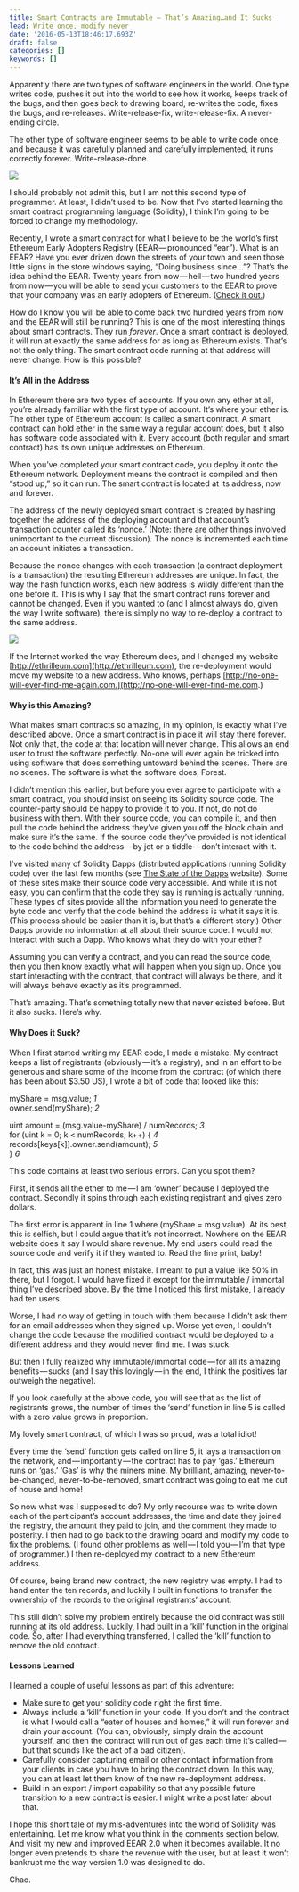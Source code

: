 ```yaml
---
title: Smart Contracts are Immutable — That’s Amazing…and It Sucks
lead: Write once, modify never
date: '2016-05-13T18:46:17.693Z'
draft: false
categories: []
keywords: []
---
```


Apparently there are two types of software engineers in the world. One type writes code, pushes it out into the world to see how it works, keeps track of the bugs, and then goes back to drawing board, re-writes the code, fixes the bugs, and re-releases. Write-release-fix, write-release-fix. A never-ending circle.

The other type of software engineer seems to be able to write code once, and because it was carefully planned and carefully implemented, it runs correctly forever. Write-release-done.

![](/blog/img/002-Smart-Contracts-are-Immutable-Thats-Amazing-and-It-Sucks-001.png)

I should probably not admit this, but I am not this second type of programmer. At least, I didn’t used to be. Now that I’ve started learning the smart contract programming language (Solidity), I think I’m going to be forced to change my methodology.

Recently, I wrote a smart contract for what I believe to be the world’s first Ethereum Early Adopters Registry (EEAR — pronounced “ear”). What is an EEAR? Have you ever driven down the streets of your town and seen those little signs in the store windows saying, “Doing business since...”? That’s the idea behind the EEAR. Twenty years from now — hell — two hundred years from now — you will be able to send your customers to the EEAR to prove that your company was an early adopters of Ethereum. ([Check it out.](http://ethrilleum.com))

How do I know you will be able to come back two hundred years from now and the EEAR will still be running? This is one of the most interesting things about smart contracts. They run _forever_. Once a smart contract is deployed, it will run at exactly the same address for as long as Ethereum exists. That’s not the only thing. The smart contract code running at that address will never change. How is this possible?

#### It’s All in the Address

In Ethereum there are two types of accounts. If you own any ether at all, you’re already familiar with the first type of account. It’s where your ether is. The other type of Ethereum account is called a smart contract. A smart contract can hold ether in the same way a regular account does, but it also has software code associated with it. Every account (both regular and smart contract) has its own unique addresses on Ethereum.

When you’ve completed your smart contract code, you deploy it onto the Ethereum network. Deployment means the contract is compiled and then “stood up,” so it can run. The smart contract is located at its address, now and forever.

The address of the newly deployed smart contract is created by hashing together the address of the deploying account and that account’s transaction counter called its ‘nonce.’ (Note: there are other things involved unimportant to the current discussion). The nonce is incremented each time an account initiates a transaction.

Because the nonce changes with each transaction (a contract deployment is a transaction) the resulting Ethereum addresses are unique. In fact, the way the hash function works, each new address is wildly different than the one before it. This is why I say that the smart contract runs forever and cannot be changed. Even if you wanted to (and I almost always do, given the way I write software), there is simply no way to re-deploy a contract to the same address.

![](/blog/img/002-Smart-Contracts-are-Immutable-Thats-Amazing-and-It-Sucks-002.jpg)

If the Internet worked the way Ethereum does, and I changed my website [http://ethrilleum.com](http://ethrilleum.com), the re-deployment would move my website to a new address. Who knows, perhaps [http://no-one-will-ever-find-me-again.com.](http://no-one-will-ever-find-me.com.)

#### Why is this Amazing?

What makes smart contracts so amazing, in my opinion, is exactly what I’ve described above. Once a smart contract is in place it will stay there forever. Not only that, the code at that location will never change. This allows an end user to trust the software perfectly. No-one will ever again be tricked into using software that does something untoward behind the scenes. There are no scenes. The software is what the software does, Forest.

I didn’t mention this earlier, but before you ever agree to participate with a smart contract, you should insist on seeing its Solidity source code. The counter-party should be happy to provide it to you. If not, do not do business with them. With their source code, you can compile it, and then pull the code behind the address they’ve given you off the block chain and make sure it’s the same. If the source code they’ve provided is not identical to the code behind the address — by jot or a tiddle — don’t interact with it.

I’ve visited many of Solidity Dapps (distributed applications running Solidity code) over the last few months (see [The State of the Dapps](http://dapps.ethercasts.com) website). Some of these sites make their source code very accessible. And while it is not easy, you can confirm that the code they say is running is actually running. These types of sites provide all the information you need to generate the byte code and verify that the code behind the address is what it says it is. (This process should be easier than it is, but that’s a different story.) Other Dapps provide no information at all about their source code. I would not interact with such a Dapp. Who knows what they do with your ether?

Assuming you can verify a contract, and you can read the source code, then you then know exactly what will happen when you sign up. Once you start interacting with the contract, that contract will always be there, and it will always behave exactly as it’s programmed.

That’s amazing. That’s something totally new that never existed before. But it also sucks. Here’s why.

#### Why Does it Suck?

When I first started writing my EEAR code, I made a mistake. My contract keeps a list of registrants (obviously — it’s a registry), and in an effort to be generous and share some of the income from the contract (of which there has been about $3.50 US), I wrote a bit of code that looked like this:

myShare = msg.value;                                            _1_  
owner.send(myShare);                                            _2_

uint amount = (msg.value-myShare) / numRecords;                 _3_  
for (uint k = 0; k < numRecords; k++) {                         _4_  
     records\[keys\[k\]\].owner.send(amount);                       _5_  
}                                                               _6_

This code contains at least two serious errors. Can you spot them?

First, it sends all the ether to me — I am ‘owner’ because I deployed the contract. Secondly it spins through each existing registrant and gives zero dollars.

The first error is apparent in line 1 where (myShare = msg.value). At its best, this is selfish, but I could argue that it’s not incorrect. Nowhere on the EEAR website does it say I would share revenue. My end users could read the source code and verify it if they wanted to. Read the fine print, baby!

In fact, this was just an honest mistake. I meant to put a value like 50% in there, but I forgot. I would have fixed it except for the immutable / immortal thing I’ve described above. By the time I noticed this first mistake, I already had ten users.

Worse, I had no way of getting in touch with them because I didn’t ask them for an email addresses when they signed up. Worse yet even, I couldn’t change the code because the modified contract would be deployed to a different address and they would never find me. I was stuck.

But then I fully realized why immutable/immortal code — for all its amazing benefits — sucks (and I say this lovingly — in the end, I think the positives far outweigh the negative).

If you look carefully at the above code, you will see that as the list of registrants grows, the number of times the ‘send’ function in line 5 is called with a zero value grows in proportion.

My lovely smart contract, of which I was so proud, was a total idiot!

Every time the ‘send’ function gets called on line 5, it lays a transaction on the network, and — importantly — the contract has to pay ‘gas.’ Ethereum runs on ‘gas.’ ‘Gas’ is why the miners mine. My brilliant, amazing, never-to-be-changed, never-to-be-removed, smart contract was going to eat me out of house and home!

So now what was I supposed to do? My only recourse was to write down each of the participant’s account addresses, the time and date they joined the registry, the amount they paid to join, and the comment they made to posterity. I then had to go back to the drawing board and modify my code to fix the problems. (I found other problems as well — I told you — I’m that type of programmer.) I then re-deployed my contract to a new Ethereum address.

Of course, being brand new contract, the new registry was empty. I had to hand enter the ten records, and luckily I built in functions to transfer the ownership of the records to the original registrants’ account.

This still didn’t solve my problem entirely because the old contract was still running at its old address. Luckily, I had built in a ‘kill’ function in the original code. So, after I had everything transferred, I called the ‘kill’ function to remove the old contract.

#### Lessons Learned

I learned a couple of useful lessons as part of this adventure:

*   Make sure to get your solidity code right the first time.
*   Always include a ‘kill’ function in your code. If you don’t and the contract is what I would call a “eater of houses and homes,” it will run forever and drain your account. (You can, obviously, simply drain the account yourself, and then the contract will run out of gas each time it’s called — but that sounds like the act of a bad citizen).
*   Carefully consider capturing email or other contact information from your clients in case you have to bring the contract down. In this way, you can at least let them know of the new re-deployment address.
*   Build in an export / import capability so that any possible future transition to a new contract is easier. I might write a post later about that.

I hope this short tale of my mis-adventures into the world of Solidity was entertaining. Let me know what you think in the comments section below. And visit my new and improved EEAR 2.0 when it becomes available. It no longer even pretends to share the revenue with the user, but at least it won’t bankrupt me the way version 1.0 was designed to do.

Chao.
